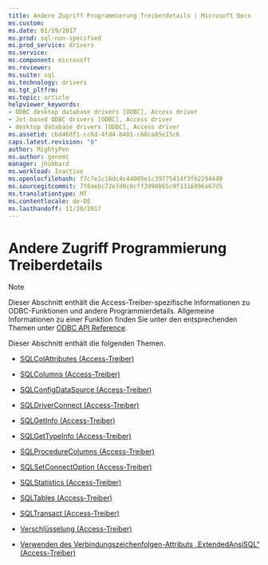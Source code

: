 ```yaml
---
title: Andere Zugriff Programmierung Treiberdetails | Microsoft Docs
ms.custom: 
ms.date: 01/19/2017
ms.prod: sql-non-specified
ms.prod_service: drivers
ms.service: 
ms.component: microsoft
ms.reviewer: 
ms.suite: sql
ms.technology: drivers
ms.tgt_pltfrm: 
ms.topic: article
helpviewer_keywords:
- ODBC desktop database drivers [ODBC], Access driver
- Jet-based ODBC drivers [ODBC], Access driver
- desktop database drivers [ODBC], Access driver
ms.assetid: cbd46df1-cc6d-4fd4-b401-c68ca85e15c6
caps.latest.revision: "6"
author: MightyPen
ms.author: genemi
manager: jhubbard
ms.workload: Inactive
ms.openlocfilehash: f7c7e1c16dc4c44005e1c39775414f3fb2294440
ms.sourcegitcommit: 7f8aebc72e7d0c8cff3990865c9f1316996a67d5
ms.translationtype: MT
ms.contentlocale: de-DE
ms.lasthandoff: 11/20/2017
---
```

# <a name="other-access-driver-programming-details"></a>Andere Zugriff Programmierung Treiberdetails
> [!NOTE]  
>  Dieser Abschnitt enthält die Access-Treiber-spezifische Informationen zu ODBC-Funktionen und andere Programmierdetails. Allgemeine Informationen zu einer Funktion finden Sie unter den entsprechenden Themen unter [ODBC API Reference](../../odbc/reference/syntax/odbc-api-reference.md).  
  
 Dieser Abschnitt enthält die folgenden Themen.  
  
-   [SQLColAttributes (Access-Treiber)](../../odbc/microsoft/sqlcolattributes-access-driver.md)  
  
-   [SQLColumns (Access-Treiber)](../../odbc/microsoft/sqlcolumns-access-driver.md)  
  
-   [SQLConfigDataSource (Access-Treiber)](../../odbc/microsoft/sqlconfigdatasource-access-driver.md)  
  
-   [SQLDriverConnect (Access-Treiber)](../../odbc/microsoft/sqldriverconnect-access-driver.md)  
  
-   [SQLGetInfo (Access-Treiber)](../../odbc/microsoft/sqlgetinfo-access-driver.md)  
  
-   [SQLGetTypeInfo (Access-Treiber)](../../odbc/microsoft/sqlgettypeinfo-access-driver.md)  
  
-   [SQLProcedureColumns (Access-Treiber)](../../odbc/microsoft/sqlprocedurecolumns-access-driver.md)  
  
-   [SQLSetConnectOption (Access-Treiber)](../../odbc/microsoft/sqlsetconnectoption-access-driver.md)  
  
-   [SQLStatistics (Access-Treiber)](../../odbc/microsoft/sqlstatistics-access-driver.md)  
  
-   [SQLTables (Access-Treiber)](../../odbc/microsoft/sqltables-access-driver.md)  
  
-   [SQLTransact (Access-Treiber)](../../odbc/microsoft/sqltransact-access-driver.md)  
  
-   [Verschlüsselung (Access-Treiber)](../../odbc/microsoft/encryption-access-driver.md)  
  
-   [Verwenden des Verbindungszeichenfolgen-Attributs „ExtendedAnsiSQL“ (Access-Treiber)](../../odbc/microsoft/using-the-extendedansisql-connection-string-attribute-access-driver.md)
